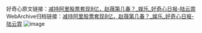 好奇心原文链接：[减持阿里股票套现8亿，赵薇第几春？_娱乐_好奇心日报-陆云霏](https://www.qdaily.com/articles/9204.html)
WebArchive归档链接：[减持阿里股票套现8亿，赵薇第几春？_娱乐_好奇心日报-陆云霏](http://web.archive.org/web/20161022103022/http://www.qdaily.com:80/articles/9204.html)
![image](http://ww3.sinaimg.cn/large/007d5XDply1g3veuf8510j30u02el7wh)
